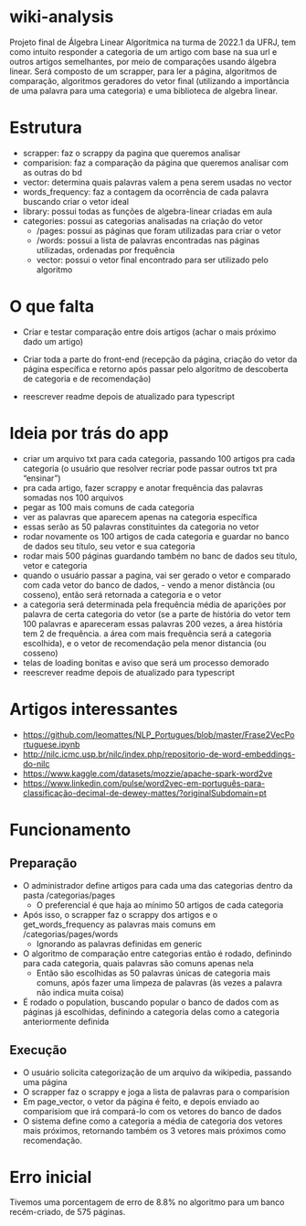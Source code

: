 # wiki-analysis

Projeto final de Álgebra Linear Algorítmica na turma de 2022.1 da UFRJ, tem como intuito responder a categoria de um artigo com base na sua url e outros artigos semelhantes, por meio de comparações usando álgebra linear. Será composto de um scrapper, para ler a página, algoritmos de comparação, algoritmos geradores do vetor final (utilizando a importância de uma palavra para uma categoria) e uma biblioteca de algebra linear.

# Estrutura 
- scrapper: faz o scrappy da pagina que queremos analisar
- comparision: faz a comparação da página que queremos analisar com as outras do bd
- vector: determina quais palavras valem a pena serem usadas no vector
- words_frequency: faz a contagem da ocorrência de cada palavra buscando criar o vetor ideal
- library: possui todas as funções de algebra-linear criadas em aula
- categories: possui as categorias analisadas na criação do vetor
    - /pages: possui as páginas que foram utilizadas para criar o vetor
    - /words: possui a lista de palavras encontradas nas páginas utilizadas, ordenadas por frequência
    - vector: possui o vetor final encontrado para ser utilizado pelo algoritmo

# O que falta
- Criar e testar comparação entre dois artigos (achar o mais próximo dado um artigo)

- Criar toda a parte do front-end (recepção da página, criação do vetor da página específica e retorno após passar pelo algoritmo de descoberta de categoria e de recomendação)
- reescrever readme depois de atualizado para typescript

# Ideia por trás do app
- criar um arquivo txt para cada categoria, passando 100 artigos pra cada categoria (o usuário que resolver recriar pode passar outros txt pra “ensinar”)
- pra cada artigo, fazer scrappy e anotar frequência das palavras somadas nos 100 arquivos
- pegar as 100 mais comuns de cada categoria
- ver as palavras que aparecem apenas na categoria específica
- essas serão as 50 palavras constituintes da categoria no vetor
- rodar novamente os 100 artigos de cada categoria e guardar no banco de dados seu título, seu vetor e sua categoria
- rodar mais 500 páginas guardando também no banc de dados seu título, vetor e categoria
- quando o usuário passar a pagina, vai ser gerado o vetor e comparado com cada vetor do banco de dados, - vendo a menor distância (ou cosseno), então será retornada a categoria e o vetor
- a categoria será determinada pela frequência média de aparições por palavra de certa categoria do vetor (se a parte de história do vetor tem 100 palavras e apareceram essas palavras 200 vezes, a área história tem 2 de frequência. a área com mais frequência será a categoria escolhida), e o vetor de recomendação pela menor distancia (ou cosseno)
- telas de loading bonitas e aviso que será um processo demorado
- reescrever readme depois de atualizado para typescript

# Artigos interessantes
- https://github.com/leomattes/NLP_Portugues/blob/master/Frase2VecPortuguese.ipynb
- http://nilc.icmc.usp.br/nilc/index.php/repositorio-de-word-embeddings-do-nilc
- https://www.kaggle.com/datasets/mozzie/apache-spark-word2ve
- https://www.linkedin.com/pulse/word2vec-em-português-para-classificação-decimal-de-dewey-mattes/?originalSubdomain=pt

# Funcionamento

## Preparação
- O administrador define artigos para cada uma das categorias dentro da pasta /categorias/pages  
    - O preferencial é que haja ao mínimo 50 artigos de cada categoria
- Após isso, o scrapper faz o scrappy dos artigos e o get_words_frequency as palavras mais comuns em /categorias/pages/words
    - Ignorando as palavras definidas em generic
- O algoritmo de comparação entre categorias então é rodado, definindo para cada categoria, quais palavras são comuns apenas nela
    - Então são escolhidas as 50 palavras únicas de categoria mais comuns, após fazer uma limpeza de palavras (às vezes a palavra não indica muita coisa)
- É rodado o population, buscando popular o banco de dados com as páginas já escolhidas, definindo a categoria delas como a categoria anteriormente definida

## Execução
- O usuário solicita categorização de um arquivo da wikipedia, passando uma página
- O scrapper faz o scrappy e joga a lista de palavras para o comparision
- Em page_vector, o vetor da página é feito, e depois enviado ao comparisiom que irá compará-lo com os vetores do banco de dados
- O sistema define como a categoria a média de categoria dos vetores mais próximos, retornando também os 3 vetores mais próximos como recomendação.

# Erro inicial
Tivemos uma porcentagem de erro de 8.8% no algoritmo para um banco recém-criado, de 575 páginas.